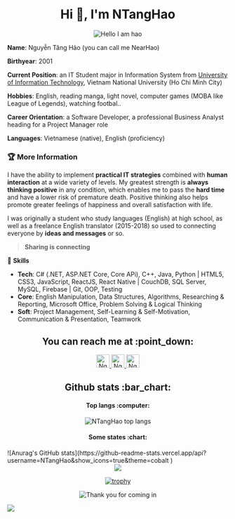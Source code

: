 <h1 align="center">Hi 👋, I'm NTangHao</h1>

<p align="center">
  <img src="./Aaaaaaaaaaaaaa.gif" alt="Hello I am hao" />
</p>

**Name**: Nguyễn Tăng Hảo (you can call me NearHao)

**Birthyear**: 2001

**Current Position**: an IT Student major in Information System from [University of Information 
Technology](https://en.uit.edu.vn/), Vietnam National University (Ho Chi Minh City)

**Hobbies**: English, reading manga, light novel, computer games (MOBA like League of Legends), 
watching 
footbal..

**Career Orientation**: a Software Developer, a professional Business Analyst heading for a Project Manager role

**Languages**: Vietnamese (native), English (proficiency)


### :trophy: More Information

I have the ability to implement **practical IT strategies** combined with **human interaction** 
at a wide variety of levels. My greatest strength is **always thinking positive** in any condition, 
which 
enables me to 
pass the **hard time** and have a lower risk of premature death. Positive thinking also helps 
promote greater feelings of happiness and overall satisfaction with life.

I was originally a student who study languages (English) at high school, as well as a freelance English translator (2015-2018) so used to connecting everyone by **ideas and messages** or so.



> **Sharing is connecting**

:sunrise_over_mountains: **Skills**

* **Tech**: C# (.NET, ASP.NET Core, Core APi), C++, Java, Python  | HTML5, CSS3, JavaScript, 
  ReactJS, React Native | CouchDB, SQL Server, MySQL, Firebase | Git, OOP, Testing
* **Core**: English Manipulation, Data Structures, Algorithms, Researching & Reporting, Microsoft Office, Problem Solving & Logical Thinking
* **Soft**: Project Management, Self-Learning & Self-Motivation, Communication & Presentation, Teamwork

<h2 align="center">You can reach me at :point_down:</h2>

<p align="center">
  <a href="mailto:haohan2801@gmail.com">
    <img src="https://www.vectorlogo.zone/logos/gmail/gmail-icon.svg" alt="Nguyen Tang Hao Gmail 
Send" 
height="30" width="30">
  </a>


  <a href="https://www.facebook.com/profile.php?id=100029866783334">
    <img src="https://www.vectorlogo.zone/logos/facebook/facebook-official.svg" alt="Nguyen Tang 
Hao Facebook 
Profile" height="30" width="30">
  </a>



  <a href="https://github.com/NTangHao">
    <img src="https://www.vectorlogo.zone/logos/github/github-tile.svg" alt="Nguyen Tang Hao
Github 
Profile" height="30" width="30">
  </a>
</p>



<h2 align="center">Github stats :bar_chart:</h2>

<h4 align="center">Top langs :computer:</h4>
<p align="center"><img src="https://github-readme-stats.vercel.app/api/top-langs/?username=NTangHao&langs_count=10&layout=compact&hide=objective-c,shell,starlark" alt="NTangHao top langs" /></p>

<h4 align="center">Some states :chart:</h4>
![Anurag's GitHub stats](https://github-readme-stats.vercel.app/api?username=NTangHao&show_icons=true&theme=cobalt )

<div align=center>
  <img src="http://github-readme-streak-stats.herokuapp.com?user=NTangHao&hide_border=true" />
</div>

<div align="center">

[![trophy](https://github-profile-trophy.vercel.app/?username=NTangHao&title=MultiLanguage,Commit,Repositories&column=3&margin-w=10)](https://github.com/ryo-ma/github-profile-trophy)


</div>



<p align="center"><img src="https://c.tenor.com/rDpthdbr3doAAAAi/thanks.gif" alt="Thank you for coming in"></p>

![](https://komarev.com/ghpvc/?username=NTangHao&color=blueviolet)

<!--
**NTangHao/NTangHao** is a ✨ _special_ ✨ repository because its `README.md` (this file) appears on your GitHub profile.


